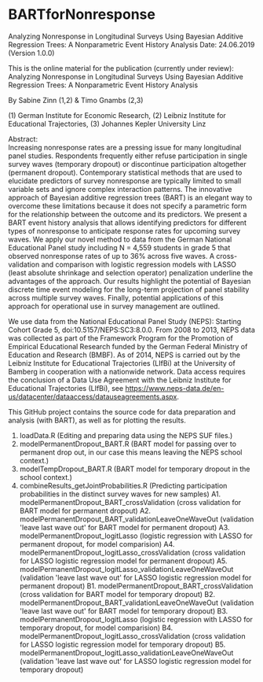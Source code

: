 # BARTforNonresponse
Analyzing Nonresponse in Longitudinal Surveys Using Bayesian Additive Regression Trees: A Nonparametric Event History Analysis
Date: 24.06.2019 (Version 1.0.0)

This is the online material for the publication (currently under review): Analyzing Nonresponse in Longitudinal Surveys Using Bayesian Additive Regression Trees:
A Nonparametric Event History Analysis

By Sabine Zinn (1,2) & Timo Gnambs (2,3)

(1) German Institute for Economic Research, 
(2) Leibniz Institute for Educational Trajectories, 
(3) Johannes Kepler University Linz

Abstract: 	
Increasing nonresponse rates are a pressing issue for many longitudinal panel studies. Respondents frequently either refuse participation in single survey waves (temporary dropout) or discontinue participation altogether (permanent dropout). Contemporary statistical methods that are used to elucidate predictors of survey nonresponse are typically limited to small variable sets and ignore complex interaction patterns. The innovative approach of Bayesian additive regression trees (BART) is an elegant way to overcome these limitations because it does not specify a parametric form for the relationship between the outcome and its predictors. We present a BART event history analysis that allows identifying predictors for different types of nonresponse to anticipate response rates for upcoming survey waves. We apply our novel method to data from the German National Educational Panel study including N = 4,559 students in grade 5 that observed nonresponse rates of up to 36% across five waves. A cross-validation and comparison with logistic regression models with LASSO (least absolute shrinkage and selection operator) penalization underline the advantages of the approach. Our results highlight the potential of Bayesian discrete time event modeling for the long-term projection of panel stability across multiple survey waves. Finally, potential applications of this approach for operational use in survey management are outlined.

We use data from the National Educational Panel Study (NEPS): Starting Cohort Grade 5, doi:10.5157/NEPS:SC3:8.0.0. 
From 2008 to 2013, NEPS data was collected as part of the Framework Program for the Promotion of Empirical Educational Research funded by the German Federal Ministry of Education and Research (BMBF). 
As of 2014, NEPS is carried out by the Leibniz Institute for Educational Trajectories (LIfBi) at the University of Bamberg in cooperation with a nationwide network. 
Data access requires the conclusion of a Data Use Agreement with the Leibniz Institute for Educational Trajectories (LIfBi), see https://www.neps-data.de/en-us/datacenter/dataaccess/datauseagreements.aspx.

This GitHub project contains the source code for data preparation and analysis (with BART), as well as for plotting the results.
1.	loadData.R (Editing and preparing data using the NEPS SUF files.)
2.	modelPermanentDropout_BART.R (BART model for passing over to permanent drop out, in our case this means leaving the NEPS school context.)
3.	modelTempDropout_BART.R (BART model for temporary dropout in the school context.)
4.	combineResults_getJointProbabilities.R (Predicting participation probabilities in the distinct survey waves for new samples)
A1. modelPermanentDropout_BART_crossValidation (cross validation for BART model for permanent dropout)
A2. modelPermanentDropout_BART_validationLeaveOneWaveOut (validation 'leave last wave out' for BART model for permanent dropout)
A3. modelPermanentDropout_logitLasso (logistic regression with LASSO for permanent dropout, for model comparision)
A4. modelPermanentDropout_logitLasso_crossValidation (cross validation for LASSO logistic regression model for permanent dropout)
A5. modelPermanentDropout_logitLasso_validationLeaveOneWaveOut (validation 'leave last wave out' for LASSO logistic regression model for permanent dropout)
B1. modelPermanentDropout_BART_crossValidation (cross validation for BART model for temporary dropout)
B2. modelPermanentDropout_BART_validationLeaveOneWaveOut (validation 'leave last wave out' for BART model for temporary dropout)
B3. modelPermanentDropout_logitLasso (logistic regression with LASSO for temporary dropout, for model comparision)
B4. modelPermanentDropout_logitLasso_crossValidation (cross validation for LASSO logistic regression model for temporary dropout)
B5. modelPermanentDropout_logitLasso_validationLeaveOneWaveOut (validation 'leave last wave out' for LASSO logistic regression model for temporary dropout)
